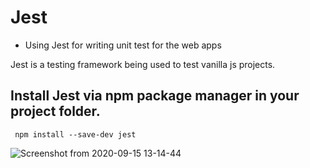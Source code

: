 # Jest
*  Using Jest for writing unit test for the web apps


Jest is a testing framework being used to test vanilla js projects.

## Install Jest via npm package manager in your project folder.

``` npm install --save-dev jest```

![Screenshot from 2020-09-15 13-14-44](https://user-images.githubusercontent.com/25124428/93188336-7cbd7900-f75e-11ea-8445-8d0f1e47471a.png)
